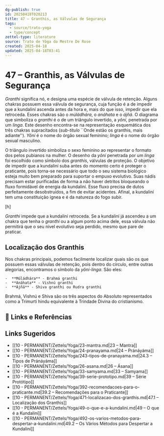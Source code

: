 ```yaml
---
dg-publish: true
id: 20250418T020213
title: 47 – Granthis, as Válvulas de Segurança
tags:
  - source/trato-yoga
  - type/concept
zettel-type: literature
source: Trato de Yôga do Mestre De Rose
created: 2025-04-18
updated: 2025-04-18T03:41
---
```


# 47 – Granthis, as Válvulas de Segurança

*Granthi* significa nó, e designa uma espécie de válvula de retenção. Alguns chakras possuem essa válvula de segurança, cuja função é a de impedir que a kundaliní ascenda antes da hora e, mais do que isso, impedir que ela retroceda. Esses chakras são o *múládhára*, o *anáhata* e o *ájñá*. O diagrama que simboliza o *granthi* é o de um triângulo invertido, a *yôní*, penetrada por um *linga*. Este desenho encontra-se na representação esquemática dos três chakras supracitados (*sub-título* ``Onde estão os granthis, mais adiante''). *Yôní* é o nome do órgão sexual feminino; *linga* é o nome do órgão sexual masculino.

O triângulo invertido simboliza o sexo feminino ao representar o formato dos pelos pubianos na mulher. O desenho da *yôní* penetrada por um *linga* foi escolhido como símbolo dos *granthis*, válvulas de proteção. O objetivo de impedir que a kundaliní suba antes do momento certo é proteger o praticante, pois torna-se necessário que todo o seu sistema biológico esteja muito bem preparado para suportar o empuxo evolutivo. Suas nádís precisam estar purificadas de forma a não haver detritos bloqueando o fluxo formidável de energia da kundaliní. Esse fluxo precisa de dutos perfeitamente desobstruídos, a fim de evitar acidentes. Afinal, a kundaliní tem uma constituição ígnea e é da natureza do fogo subir.

[h]
    
    
    
    

*Granthi* impede que a kundaliní retroceda. Se a kundaliní já ascendeu a um chakra que tenha o *granthi* ou a algum ponto acima dele, essa válvula não permitirá que o seu nível evolutivo seja perdido, mesmo que pare de praticar.

## Localização dos Granthis

Nos chakras principais, podemos facilmente localizar quais são os que possuem essas válvulas de retenção, pois dentro do círculo, entre outras alegorias, encontramos o símbolo da *yôní-linga*. São eles:

    -  **Múládhára** - Brahmá granthi
    -  **Anáhata** - Vishnú granthi
    -  **Ájñá** - Shiva granthi ou Rudra granthi

Brahmá, Vishnú e Shiva são os três aspectos do Absoluto representados como a Trimurti hindu equivalente à Trindade Divina do cristianismo.

## 🔗 Links e Referências

## Links Sugeridos

- [[10 - PERMANENT/Zettels/Yoga/23-mantra.md|23 – Mantra]]
- [[10 - PERMANENT/Zettels/Yoga/24-pranayama.md|24 – Pránáyáma]]
- [[10 - PERMANENT/Zettels/Yoga/243-tipos-de-pranayama.md|24.3 – Tipos de Pránáyáma]]
- [[10 - PERMANENT/Zettels/Yoga/26-asana.md|26 – Ásana]]
- [[10 - PERMANENT/Zettels/Yoga/33-samyama.md|33 – Samyama]]
- [[10 - PERMANENT/Zettels/Yoga/39-serie-prototipo.md|39 – Série Protótipo]]
- [[10 - PERMANENT/Zettels/Yoga/392-recomendacoes-para-o-praticante.md|39.2 – Recomendações para o Praticante]]
- [[10 - PERMANENT/Zettels/Yoga/471-localizacao-dos-granthis.md|47.1 – Localização dos Granthis]]
- [[10 - PERMANENT/Zettels/Yoga/49-o-que-e-a-kundalini.md|49 – O que é a Kundaliní]]
- [[10 - PERMANENT/Zettels/Yoga/492-os-varios-metodos-para-despertar-a-kundalini.md|49.2 – Os Vários Métodos para Despertar a Kundaliní]]
